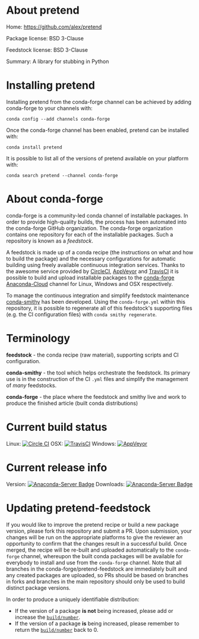 About pretend
=============

Home: https://github.com/alex/pretend

Package license: BSD 3-Clause

Feedstock license: BSD 3-Clause

Summary: A library for stubbing in Python



Installing pretend
==================

Installing pretend from the conda-forge channel can be achieved by adding conda-forge to your channels with:

```
conda config --add channels conda-forge
```

Once the conda-forge channel has been enabled, pretend can be installed with:

```
conda install pretend
```

It is possible to list all of the versions of pretend available on your platform with:

```
conda search pretend --channel conda-forge
```


About conda-forge
=================

conda-forge is a community-led conda channel of installable packages.
In order to provide high-quality builds, the process has been automated into the
conda-forge GitHub organization. The conda-forge organization contains one repository
for each of the installable packages. Such a repository is known as a *feedstock*.

A feedstock is made up of a conda recipe (the instructions on what and how to build
the package) and the necessary configurations for automatic building using freely
available continuous integration services. Thanks to the awesome service provided by
[CircleCI](https://circleci.com/), [AppVeyor](http://www.appveyor.com/)
and [TravisCI](https://travis-ci.org/) it is possible to build and upload installable
packages to the [conda-forge](https://anaconda.org/conda-forge)
[Anaconda-Cloud](http://docs.anaconda.org/) channel for Linux, Windows and OSX respectively.

To manage the continuous integration and simplify feedstock maintenance
[conda-smithy](http://github.com/conda-forge/conda-smithy) has been developed.
Using the ``conda-forge.yml`` within this repository, it is possible to regenerate all of
this feedstock's supporting files (e.g. the CI configuration files) with ``conda smithy regenerate``.


Terminology
===========

**feedstock** - the conda recipe (raw material), supporting scripts and CI configuration.

**conda-smithy** - the tool which helps orchestrate the feedstock.
                   Its primary use is in the construction of the CI ``.yml`` files
                   and simplify the management of *many* feedstocks.

**conda-forge** - the place where the feedstock and smithy live and work to
                  produce the finished article (built conda distributions)

Current build status
====================

Linux: [![Circle CI](https://circleci.com/gh/conda-forge/pretend-feedstock.svg?style=shield)](https://circleci.com/gh/conda-forge/pretend-feedstock)
OSX: [![TravisCI](https://travis-ci.org/conda-forge/pretend-feedstock.svg?branch=master)](https://travis-ci.org/conda-forge/pretend-feedstock)
Windows: [![AppVeyor](https://ci.appveyor.com/api/projects/status/github/conda-forge/pretend-feedstock?svg=True)](https://ci.appveyor.com/project/conda-forge/pretend-feedstock/branch/master)

Current release info
====================
Version: [![Anaconda-Server Badge](https://anaconda.org/conda-forge/pretend/badges/version.svg)](https://anaconda.org/conda-forge/pretend)
Downloads: [![Anaconda-Server Badge](https://anaconda.org/conda-forge/pretend/badges/downloads.svg)](https://anaconda.org/conda-forge/pretend)


Updating pretend-feedstock
==========================

If you would like to improve the pretend recipe or build a new
package version, please fork this repository and submit a PR. Upon submission,
your changes will be run on the appropriate platforms to give the reviewer an
opportunity to confirm that the changes result in a successful build. Once
merged, the recipe will be re-built and uploaded automatically to the
`conda-forge` channel, whereupon the built conda packages will be available for
everybody to install and use from the `conda-forge` channel.
Note that all branches in the conda-forge/pretend-feedstock are
immediately built and any created packages are uploaded, so PRs should be based
on branches in forks and branches in the main repository should only be used to
build distinct package versions.

In order to produce a uniquely identifiable distribution:
 * If the version of a package **is not** being increased, please add or increase
   the [``build/number``](http://conda.pydata.org/docs/building/meta-yaml.html#build-number-and-string).
 * If the version of a package **is** being increased, please remember to return
   the [``build/number``](http://conda.pydata.org/docs/building/meta-yaml.html#build-number-and-string)
   back to 0.
